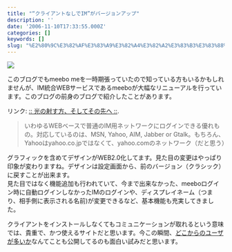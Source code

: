 ```yaml
---
title: "“クライアントなしでIM”がバージョンアップ"
description: ''
date: '2006-11-10T17:33:55.000Z'
categories: []
keywords: []
slug: "%E2%80%9C%E3%82%AF%E3%83%A9%E3%82%A4%E3%82%A2%E3%83%B3%E3%83%88%E3%81%AA%E3%81%97%E3%81%A7IM%E2%80%9D%E3%81%8C%E3%83%90%E3%83%BC%E3%82%B8%E3%83%A7%..."
---
```

![](0__FVUsq06xvL__P3L8U.)

このブログでもmeebo meを一時期張っていたので知っている方もいるかもしれませんが、IM統合WEBサービスであるmeeboが大幅なリニューアルを行っています。このブログの前身のブログで紹介したことがあります。

リンク: [:: 光の射す方、そしてその先へ ::](http://blog.qli.jp/2006/03/meebo.html ":: 光の射す方、そしてその先へ ::").

> いわゆるWEBベースで普通のIM用ネットワークにログインできる優れもの。対応しているのは、MSN, Yahoo, AIM, Jabber or Gtalk。もちろん、Yahooはyahoo.co.jpではなくて、yahoo.comのネットワーク（だと思う）

グラフィックを含めてデザインがWEB2.0化してます。見た目の変更はやっぱり印象が変わりますね。デザインは設定画面から、前のバージョン（クラシック）に戻すことが出来ます。  
見た目ではなく機能追加も行われていて、今まで出来なかった、meeboログイン時に自動ログインしなかったIMのログインや、ディスプレイネーム（つまり、相手側に表示される名前)が変更できるなど、基本機能も充実してきました。

クライアントをインストールしなくてもコミュニケーションが取れるという意味では、貴重で、かつ使えるサイトだと思います。今この瞬間、[どこからのユーザが多いか](http://blog.meebo.com/map)なんてことも公開してるのも面白い試みだと思います。